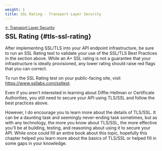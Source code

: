 ```yaml
---
weight: 1
title: SSL Rating - Transport Layer Security
---
```


<div style="font-size: 0.9em; margin-bottom: -20px;"><a href="/books/api-security/tls/">&larr; Transport Layer Security</a></div>

## SSL Rating {#tls-ssl-rating}

After implementing SSL/TLS into your API endpoint infrastructure, be sure to run an SSL Rating test to validate your use of the SSL/TLS Best Practices in the section above. While an A+ SSL rating is not a guarantee that your infrastructure is ideally provisioned, any lower rating should raise red flags that you can correct.

To run the SSL Rating test on your public-facing site, visit <a href="https://www.ssllabs.com/ssltest" class="url">https://www.ssllabs.com/ssltest</a>.

Even if you aren't interested in learning about Diffie-Hellman or Certificate Authorities, you still need to secure your API using TLS/SSL and follow the best practices above.

However, I do encourage you to learn more about the details of TLS/SSL. It can be a daunting task and seemingly never-ending task sometimes, but as with any technology, the more you know about TLS/SSL, the more effective you'll be at building, testing, and reasoning about using it to secure your API. While once could fill an entire book about this topic, hopefully this chapter helped you learn more about the basics of TLS/SSL or helped fill in some gaps in your knowledge.
